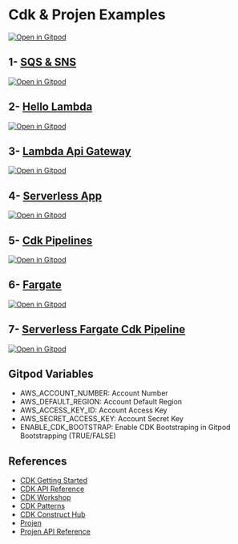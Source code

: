 # Cdk & Projen Examples
[![Open in Gitpod](https://gitpod.io/button/open-in-gitpod.svg)](https://gitpod.io/#https://github.com/AymanZahran/CdkProjenExamples)
## 1- [SQS & SNS]
[![Open in Gitpod](https://gitpod.io/button/open-in-gitpod.svg)](https://gitpod.io/#https://github.com/AymanZahran/CdkProjenExamples/tree/master/01_sqs_sns)

## 2- [Hello Lambda]
[![Open in Gitpod](https://gitpod.io/button/open-in-gitpod.svg)](https://gitpod.io/#https://github.com/AymanZahran/CdkProjenExamples/tree/master/02_hello_lambda)

## 3- [Lambda Api Gateway]
[![Open in Gitpod](https://gitpod.io/button/open-in-gitpod.svg)](https://gitpod.io/#https://github.com/AymanZahran/CdkProjenExamples/tree/master/03_lambda_apigw)

## 4- [Serverless App]
[![Open in Gitpod](https://gitpod.io/button/open-in-gitpod.svg)](https://gitpod.io/#https://github.com/AymanZahran/CdkProjenExamples/tree/master/04_serverless)

## 5- [Cdk Pipelines]
[![Open in Gitpod](https://gitpod.io/button/open-in-gitpod.svg)](https://gitpod.io/#https://github.com/AymanZahran/CdkProjenExamples/tree/master/05_cdk_pipelines)

## 6- [Fargate]
[![Open in Gitpod](https://gitpod.io/button/open-in-gitpod.svg)](https://gitpod.io/#https://github.com/AymanZahran/CdkProjenExamples/tree/master/06_Fargate)

## 7- [Serverless Fargate Cdk Pipeline]
[![Open in Gitpod](https://gitpod.io/button/open-in-gitpod.svg)](https://gitpod.io/#https://github.com/AymanZahran/CdkProjenExamples/tree/master/07_ServerlessFargatePipeline)

## Gitpod Variables
- AWS_ACCOUNT_NUMBER: Account Number
- AWS_DEFAULT_REGION: Account Default Region
- AWS_ACCESS_KEY_ID: Account Access Key
- AWS_SECRET_ACCESS_KEY: Account Secret Key
- ENABLE_CDK_BOOTSTRAP: Enable CDK Bootstraping in Gitpod Bootstrapping (TRUE/FALSE)

## References
- [CDK Getting Started]
- [CDK API Reference]
- [CDK Workshop]
- [CDK Patterns]
- [CDK Construct Hub]
- [Projen]
- [Projen API Reference]

[CDK Getting Started]: https://docs.aws.amazon.com/cdk/v2/guide/getting_started.html
[CDK API Reference]: https://docs.aws.amazon.com/cdk/api/v2/
[CDK Workshop]: https://cdkworkshop.com/
[CDK Patterns]: https://cdkpatterns.com/
[CDK Construct Hub]: https://constructs.dev/
[Projen]: https://github.com/projen/projen
[Projen API Reference]: https://projen.io/api/API.html

[SQS & SNS]: https://github.com/AymanZahran/CdkProjenExamples/tree/master/01_sqs_sns
[Hello Lambda]: https://github.com/AymanZahran/CdkProjenExamples/tree/master/02_hello_lambda
[Lambda Api Gateway]: https://github.com/AymanZahran/CdkProjenExamples/tree/master/03_lambda_apigw
[Serverless App]: https://github.com/AymanZahran/CdkProjenExamples/tree/master/04_serverless
[Cdk Pipelines]: https://github.com/AymanZahran/CdkProjenExamples/tree/master/05_cdk_pipelines
[Fargate]: https://github.com/AymanZahran/CdkProjenExamples/tree/master/06_Fargate
[Serverless Fargate Cdk Pipeline]: https://github.com/AymanZahran/CdkProjenExamples/tree/master/07_ServerlessFargatePipeline
[Projen Serverless Fargate Cdk Pipeline]: https://github.com/AymanZahran/CdkProjenExamples/tree/master/08_ProjenServerlessFargatePipeline
